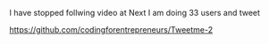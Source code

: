 I have stopped follwing video at
Next I am doing
33 users and tweet

https://github.com/codingforentrepreneurs/Tweetme-2
